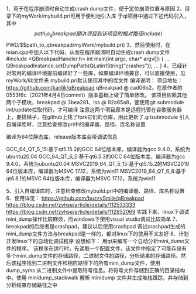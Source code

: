 1、用于在程序崩溃时自动生成crash dump文件，便于定位崩溃位置与原因
2、目录下的myWork/mybuild.pri可用于便利地引入库
于qt项目中通过下述代码引入，其中$$path_to_qbreakpad是Qt项目到该项目的相对路径
include($$PWD/$$path_to_qbreakpad/myWork/mybuild.pri)
3、然后使用时，在mian.cpp中加入以下代码，从而在程序崩溃时自动生成crash dump文件
#include <QBreakpadHandler.h>
int main(int argc, char* argv[])
{
    ...
    QBreakpadInstance.setDumpPath(QLatin1String("crashes"));
    ...
}
4、已经针对常用的编译环境提前编译好了一些库，如果编译环境兼容，可以直接使用，见myWork/lib文件夹
mybuild.pri默认使用其中的库文件
编译说明：
项目地址：https://github.com/karilili/qBreakpad
qBreakpad @ cad06b2。在原作者的0553f6c（2021年4月4日commit）版本基础上做了简单修改。
该项目依赖其他两个子模块，breakpad @ 3bea281、lss @ 92a65a8，要使用git submodule init/update拉取代码，才可编译
注意这两个项目原本是远程托管在谷歌服务器上，要搭梯子，在github上找了fork它们的仓库，用此更新了.gitsubmodule
引入自编译库时，注意检查修改pri中的编译器、路径、库名称设置

编译为64位静态库，release版本库会带调试信息

GCC_64_QT_5_15:基于qt5.15.2的GCC 64位版本库，编译器为gcc 9.4.0，系统为ubuntu20.04
GCC_64_QT_6_5:基于qt6.5.3的GCC 64位版本库，编译器为gcc 9.4.0，系统为ubuntu20.04
MSVC2019_64_QT_5_15:基于qt5.15.2的MSVC2019 64位版本库，编译器为MSVC 17.12，系统为win11
MSVC2019_64_QT_6_8:基于qt6.8.1的MSVC 64位版本库，编译器为MSVC 17.12，系统为win11

5、引入自编译库时，注意检查修改mybuild.pri中的编译器、路径、库名称设置
6、使用详见：
https://github.com/buzzySmile/qBreakpad
https://blog.csdn.net/zyhse/article/details/112533333
https://blog.csdn.net/zyhse/article/details/112852069
实践下来，linux下调试mini_dump操作比较麻烦，而windows下使用visual studio调试比较简单
7、breakpad的后继者是crashpad，建议以后使用crashpad
调试crashpad生成的mini_dump文件方法与breakpad是一样的，都对linux下的使用不太友好
8、计划开发linux下的自动化调试程序
设想如下：
用qt来编写一个自动分析mini_dumo文件的程序。
该程序在运行时，先读取一个配置文件，该文件中指定了可能存储有多个mini_dump文件的存储路径，二进制文件的路径，分析结果的存储路径。然后该程序找到二进制文件和相应路径下的所有mini_dump文件，使用 dump_syms 从二进制文件中提取符号信息。将符号文件存储到正确的目录结构中。使用 minidump_stackwalk 解析 minidump 文件并生成堆栈跟踪，并存储到分析结果存储路径之中
